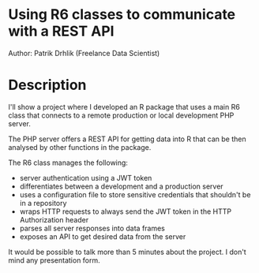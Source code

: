 # Using R6 classes to communicate with a REST API

Author: Patrik Drhlik (Freelance Data Scientist)

# Description

I'll show a project where I developed an R package that uses a main R6 class that connects to a remote production or local development PHP server.

The PHP server offers a REST API for getting data into R that can be then analysed by other functions in the package.

The R6 class manages the following:
- server authentication using a JWT token
- differentiates between a development and a production server
- uses a configuration file to store sensitive credentials that shouldn't be in a repository
- wraps HTTP requests to always send the JWT token in the HTTP Authorization header
- parses all server responses into data frames
- exposes an API to get desired data from the server

It would be possible to talk more than 5 minutes about the project. I don't mind any presentation form. 

